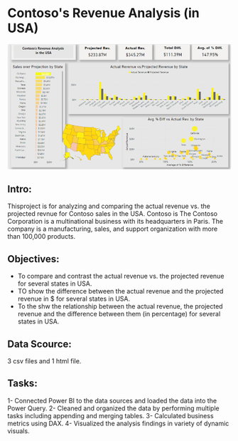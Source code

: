 # Contoso's Revenue Analysis (in USA)
![](Images/Capture.PNG)
## Intro:
Thisproject is for analyzing and comparing the actual revenue vs. the projected revnue for Contoso sales in the USA. Contoso is The Contoso Corporation is a multinational business with its headquarters in Paris. The company is a manufacturing, sales, and support organization with more than 100,000 products.

## Objectives:
- To compare and contrast the actual revenue vs. the projected revenue for several states in USA.
- TO show the difference between the actual revenue and the projected revenue in $ for several states in USA.
- To the shw the relationship between the actual revenue, the projected revenue and the difference between them (in percentage) for several states in USA.

## Data Scource:
3 csv files and 1 html file.

## Tasks:
1- Connected Power BI to the data sources and loaded the data into the Power Query.
2- Cleaned and organized the data by performing multiple tasks including appending and merging tables.
3- Calculated business metrics using DAX.
4- Visualized the analysis findings in variety of dynamic visuals.

